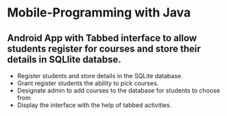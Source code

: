 # Mobile-Programming with Java

## Android App with Tabbed interface to allow students register for courses and store their details in SQLlite databse. 

* Register students and store details in the SQLite database.
* Grant register students the ability to pick courses.
* Designate admin to add courses to the database for students to choose from
* Display the interface with the help of tabbed activities.


